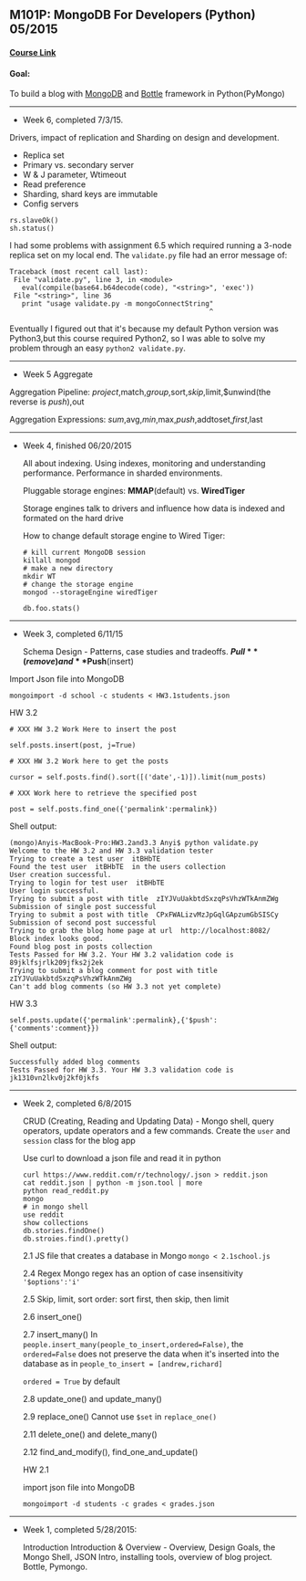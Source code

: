 ## M101P: MongoDB For Developers (Python) 05/2015

#### [Course Link](https://university.mongodb.com/courses/M101P/about)

#### Goal:
 
To build a blog with [MongoDB](https://www.mongodb.org/) and [Bottle](http://bottlepy.org/docs/dev/index.html) framework in Python(PyMongo)

---
+ Week 6, completed 7/3/15.

Drivers, impact of replication and Sharding on design and development.

+ Replica set
+ Primary vs. secondary server
+ W & J parameter, Wtimeout
+ Read preference
+ Sharding, shard keys are immutable
+ Config servers


```
rs.slaveOk()
sh.status()
```

 I had some problems with assignment 6.5 which required running a 3-node replica set on my local end. The `validate.py` file had an error message of:

 ```
 Traceback (most recent call last):
  File "validate.py", line 3, in <module>
    eval(compile(base64.b64decode(code), "<string>", 'exec'))
  File "<string>", line 36
    print "usage validate.py -m mongoConnectString"
                                                  ^

```
  Eventually I figured out that it's because my default Python version was Python3,but this course required Python2, so I was able to solve my problem through an easy `python2 validate.py`.

---
+ Week 5
	Aggregate

Aggregation Pipeline:
$project,$match,$group,$sort,$skip,$limit,$unwind(the reverse is $push),$out

Aggregation Expressions:
$sum,$avg,$min,$max,$push,$addtoset,$first,$last


---
+ Week 4, finished 06/20/2015

	All about indexing. Using indexes, monitoring and understanding performance. Performance in sharded environments.

	Pluggable storage engines: **MMAP**(default) vs. **WiredTiger**

	Storage engines talk to drivers and influence how data is indexed and formated on the hard drive

	How to change default storage engine to Wired Tiger:

	```
	# kill current MongoDB session
	killall mongod
	# make a new directory
	mkdir WT
	# change the storage engine
	mongod --storageEngine wiredTiger
	```

	```
	db.foo.stats()
	```



---
+ Week 3, completed 6/11/15

	Schema Design - Patterns, case studies and tradeoffs. **$Pull**(remove) and **$Push**(insert)

Import Json file into MongoDB

```mongoimport -d school -c students < HW3.1students.json```


HW 3.2 

```
# XXX HW 3.2 Work Here to insert the post

self.posts.insert(post, j=True)
```

```
# XXX HW 3.2 Work here to get the posts

cursor = self.posts.find().sort([('date',-1)]).limit(num_posts)
```

```
# XXX Work here to retrieve the specified post

post = self.posts.find_one({'permalink':permalink})
```


Shell output:

```
(mongo)Anyis-MacBook-Pro:HW3.2and3.3 Anyi$ python validate.py
Welcome to the HW 3.2 and HW 3.3 validation tester
Trying to create a test user  itBHbTE
Found the test user  itBHbTE  in the users collection
User creation successful. 
Trying to login for test user  itBHbTE
User login successful.
Trying to submit a post with title  zIYJVuUakbtdSxzqPsVhzWTkAnmZWg
Submission of single post successful
Trying to submit a post with title  CPxFWALizvMzJpGqlGApzumGbSISCy
Submission of second post successful
Trying to grab the blog home page at url  http://localhost:8082/
Block index looks good.
Found blog post in posts collection
Tests Passed for HW 3.2. Your HW 3.2 validation code is 89jklfsjrlk209jfks2j2ek
Trying to submit a blog comment for post with title zIYJVuUakbtdSxzqPsVhzWTkAnmZWg
Can't add blog comments (so HW 3.3 not yet complete)
```

HW 3.3

```
self.posts.update({'permalink':permalink},{'$push':{'comments':comment}})
```

Shell output:

```
Successfully added blog comments
Tests Passed for HW 3.3. Your HW 3.3 validation code is jk1310vn2lkv0j2kf0jkfs
```

---

+ Week 2, completed 6/8/2015
	
  CRUD (Creating, Reading and Updating Data) - Mongo shell, query operators, update operators and a few commands. Create the `user` and `session` class for the blog app


	Use curl to download a json file and read it in python 

	``` 
	curl https://www.reddit.com/r/technology/.json > reddit.json
	cat reddit.json | python -m json.tool | more
	python read_reddit.py
	mongo
	# in mongo shell
	use reddit
	show collections
	db.stories.findOne()
	db.stroies.find().pretty()
	```

	2.1 JS file that creates a database in Mongo
	`mongo < 2.1school.js`

	2.4 Regex
	Mongo regex has an option of case insensitivity `'$options':'i'`

	2.5 Skip, limit, sort 
	order: sort first, then skip, then limit

	2.6 insert_one()

	2.7 insert_many()
	In `people.insert_many(people_to_insert,ordered=False)`, the `ordered=False` does not preserve the data when it's inserted into the database as in `people_to_insert = [andrew,richard]`

	`ordered = True` by default

	2.8 update_one() and update_many()

	2.9 replace_one()
	Cannot use `$set` in `replace_one()`

	2.11 delete_one() and delete_many()

	2.12 find_and_modify(), find_one_and_update()

	HW 2.1

	import json file into MongoDB

	```mongoimport -d students -c grades < grades.json```

---

+ Week 1, completed 5/28/2015:

  Introduction	Introduction & Overview - Overview, Design Goals, the Mongo Shell, JSON Intro, installing tools, overview of blog project. Bottle, Pymongo.



